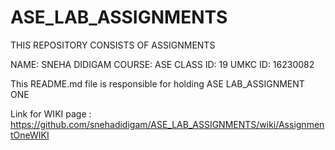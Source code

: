 # ASE_LAB_ASSIGNMENTS
THIS REPOSITORY CONSISTS OF ASSIGNMENTS


NAME: SNEHA DIDIGAM
COURSE: ASE
CLASS ID: 19
UMKC ID: 16230082

This README.md file is responsible for holding ASE LAB_ASSIGNMENT ONE

Link for WIKI page : https://github.com/snehadidigam/ASE_LAB_ASSIGNMENTS/wiki/AssignmentOneWIKI
